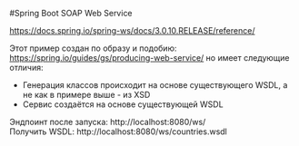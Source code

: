 #Spring Boot SOAP Web Service


https://docs.spring.io/spring-ws/docs/3.0.10.RELEASE/reference/

Этот пример создан по образу и подобию:
https://spring.io/guides/gs/producing-web-service/
но имеет следующие отличия:
- Генерация классов происходит на основе существующего WSDL, а не как в примере выше - из XSD
- Сервис создаётся на основе существующей WSDL

Эндпоинт после запуска: http://localhost:8080/ws/  
Получить WSDL: http://localhost:8080/ws/countries.wsdl  
